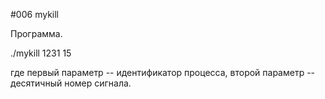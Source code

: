 #006  mykill

Программа.

./mykill 1231 15

где первый параметр -- идентификатор процесса, 
второй параметр -- десятичный номер сигнала.
